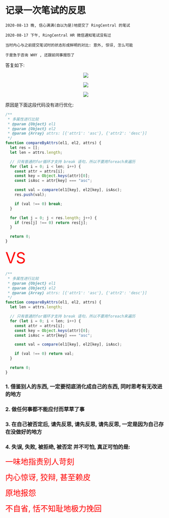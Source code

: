 # 记录一次笔试的反思

```
2020-08-13 晚, 信心满满(自以为是)地提交了 RingCentral 的笔试

2020-08-17 下午, RingCentral HR 微信通知笔试没有过

当时内心与之前提交笔试时的状态形成鲜明的对比: 意外, 惊讶, 怎么可能

于是急于咨询 WHY , 还跟前同事报怨了
```

答复如下:

<p align="center"><img src=https://linmingdao.github.io/blog/assets/perception/0.jpg></p>

<p align="center"><img src=https://linmingdao.github.io/blog/assets/perception/1.jpg></p>

<p align="center"><img src=https://linmingdao.github.io/blog/assets/perception/2.jpg></p>

原因是下面这段代码没有进行优化:

```js
/**
 * 多属性进行比较
 * @param {Object} el1
 * @param {Object} el2
 * @param {Array} attrs: [{'attr1': 'asc'}, {'attr2': 'desc'}]
 */
function compareByAttrs(el1, el2, attrs) {
  let res = [];
  let len = attrs.length;

  // 只有普通的for循环才支持 break 语句，所以不要用foreach来遍历
  for (let i = 0; i < len; i++) {
    const attr = attrs[i];
    const key = Object.keys(attr)[0];
    const isAsc = attr[key] === "asc";

    const val = compare(el1[key], el2[key], isAsc);
    res.push(val);

    if (val !== 0) break;
  }

  for (let j = 0; j < res.length; j++) {
    if (res[j] !== 0) return res[j];
  }

  return 0;
}
```

<font color=#ff0000 size=7>VS</font>

```js
/**
 * 多属性进行比较
 * @param {Object} el1
 * @param {Object} el2
 * @param {Array} attrs: [{'attr1': 'asc'}, {'attr2': 'desc'}]
 */
function compareByAttrs(el1, el2, attrs) {
  let len = attrs.length;

  // 只有普通的for循环才支持 break 语句，所以不要用foreach来遍历
  for (let i = 0; i < len; i++) {
    const attr = attrs[i];
    const key = Object.keys(attr)[0];
    const isAsc = attr[key] === "asc";

    const val = compare(el1[key], el2[key], isAsc);

    if (val !== 0) return val;
  }

  return 0;
}
```

### 1. 借鉴别人的东西, 一定要彻底消化成自己的东西, 同时思考有无改进的地方

### 2. 做任何事都不能应付而草草了事

### 3. 在自己被否定后, 请先反思, 请先反思, 请先反思, 一定是因为自己存在没做好的地方

### 4. 失误, 失败, 被拒绝, 被否定 并不可怕, 真正可怕的是:

<font color=#ff0000 size=5>一味地指责别人苛刻</font>

<font color=#ff0000 size=5>内心惊讶, 狡辩, 甚至赖皮</font>

<font color=#ff0000 size=5>原地报怨</font>

<font color=#ff0000 size=5>不自省, 恬不知耻地极力挽回</font>
